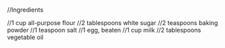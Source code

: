 //Ingredients

//1 cup all-purpose flour
//2 tablespoons white sugar
//2 teaspoons baking powder
//1 teaspoon salt
//1 egg, beaten
//1 cup milk
//2 tablespoons vegetable oil